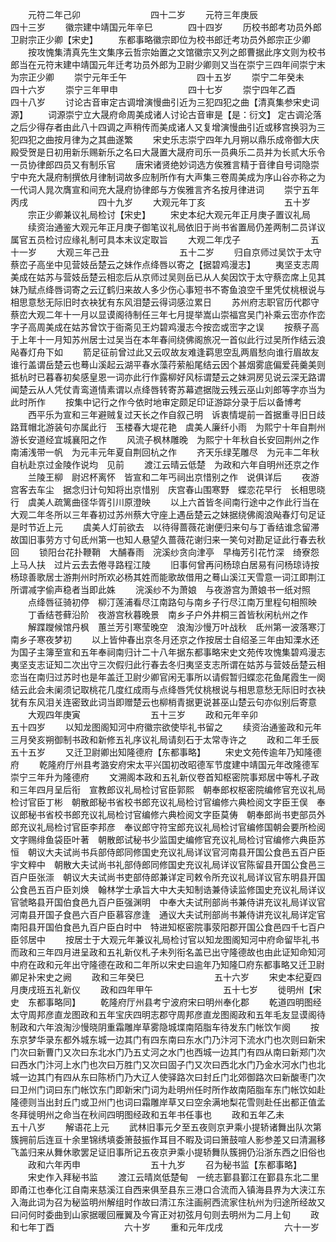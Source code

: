 <!-- { "loadSidebar": true } -->
　　元符二年己卯　　　　　　　　四十二岁 
　　元符三年庚辰　　　　　　　　四十三岁 
　　徽宗建中靖国元年辛巳　　　　四十四岁 
　　历校书郎考功员外郎卫尉宗正少卿【宋史】 
　　东都事略徽宗即位为校书郎迁考功员外郎宗正少卿 
　　按攻愧集清真先生文集序云哲宗始置之文馆徽宗又列之郎曹据此序文则为校书郎当在元符末建中靖国元年迁考功员外郎为卫尉少卿则又当在崇宁三四年间崇宁末为宗正少卿 
　　崇宁元年壬午　　　　　　　　四十五岁 
　　崇宁二年癸未　　　　　　　　四十六岁 
　　崇宁三年甲申　　　　　　　　四十七岁 
　　崇宁四年乙酉　　　　　　　　四十八岁 
　　讨论古音审定古调增演慢曲引近为三犯四犯之曲【清真集参宋史词源】 
　　词源崇宁立大晟府命周美成诸人讨论古音审是【是：衍文】 定古调沦落之后少得存者由此八十四调之声稍传而美成诸人又复增演慢曲引近或移宫换羽为三犯四犯之曲按月律为之其曲遂繁 
　　宋史乐志崇宁四年九月朔以鼎乐成帝御大庆殿受贺是日初用新乐赐新乐之名曰大晟置大晟府司乐一员典乐二员并为长贰大乐令一员协律郎四员又有制乐官 
　　唐宋诸贤绝妙词选方俟雅言精于音律自号词隐崇宁中充大晟府制撰依月律制词故多应制所作有大声集三卷周美成为序山谷亦称之为一代词人晁次膺宣和间充大晟府协律郎与方俟雅言齐名按月律进词 
　　崇宁五年丙戌　　　　　　　　四十九岁 
　　大观元年丁亥　　　　　　　　　五十岁 
　　宗正少卿兼议礼局检讨【宋史】 
　　宋史本纪大观元年正月庚子置议礼局 
　　续资治通鉴大观元年正月庚子御笔议礼局依旧于尚书省置局仍差两制二员详议属官五员检讨应缘礼制可具本末议定取旨 
　　大观二年戊子　　　　　　　　五十一岁 
　　大观三年己丑　　　　　　　　五十二岁 
　　归自京师过吴饮于太守蔡峦子高坐中见营妓岳楚云之妹作点绛唇以寄之【据碧鸡漫志】 
　　夷坚支志周美成在姑苏与营妓岳楚云相恋后从京师过吴则岳已从人矣因饮于太守蔡峦席上见其妹乃赋点绛唇词寄之云辽鹤归来故人多少伤心事短书不寄鱼浪空千里凭仗桃根说与相思意愁无际旧时衣袂犹有东风泪楚云得词感泣累日 
　　苏州府志职官历代郡守蔡峦大观二年十一月以显谟阁待制任三年七月提举嵩山崇福宫吴门补乘云崈亦作峦字子高周美成在姑苏曾饮于衙斋见王灼碧鸡漫志今按峦或崈字之误 
　　按蔡子高于上年十一月知苏州居士过吴当在本年春间绕佛阁旅况一首似此行过吴所作结云浪飐春灯舟下如 
　　箭足征前曾过此又云叹故友难逢羁思空乱两眉愁向谁行眉故友谁行盖谓岳楚云也蓦山溪起云湖平春水藻荇萦船尾结云因个甚烟雾底偏爱莼羹美则抵杭时已暮春初矣感皇恩一词亦此行作露柳好风标谓楚云之妹洞房见说云深无路谓闻楚云从人凭仗青鸾道情素谓以点绛唇转寄苏幕遮据陇云残云巫山刘郎等字亦当为此时所作 
　　按集中记行之作今依时地审定颇足印证游踪分录于后以备博考 
　　西平乐为宣和三年避贼复过天长之作自叙己明　诉衷情堤前一首据重寻旧日歧路茸帽北游装句亦属此行　玉楼春大堤花艳　虞美人廉纤小雨　为熙宁十年自荆州游长安道经宜城襄阳之作 
　　风流子枫林雕晚　为熙宁十年秋自长安回荆州之作　南浦浅带一帆　为元丰元年夏自荆回杭之作 
　　齐天乐绿芜雕尽　为元丰二年秋自杭赴京过金陵作说均　见前 
　　渡江云晴云低楚　为政和六年自明州还京之作 
　　兰陵王柳　尉迟杯离怀　皆宣和二年丐祠出京惜别之作　说俱详后 
　　夜游宫客去车尘　据念归计句知将出京惜别　庆宫春山围寒野　蝶恋花早行　长相思晓行　虞美人疏篱曲径华胥引川原澄映 
　　以上六首皆冬间南行途中之作此行当在大观二年冬所以三年春初过苏州蔡大守座上遇岳楚云之妹据绕佛阁浪飐春灯句足证是时节近上元 
　　虞美人灯前欲去　以待得蔷薇花谢便归来句与丁香结谁念留滞故国旧事劳方寸句氐州第一也知人悬望久蔷薇花谢归来一笑句对勘足证此行春去秋回 
　　锁阳台花扑鞭鞘　大酺春雨　浣溪纱贪向津亭　早梅芳引花竹深　绮寮怨上马人扶　过片云去去倦寻路程江陵 
　　旧事何曾再问杨琼白居易有问杨琼诗按杨琼善歌居士游荆州时所欢必杨其姓而能歌故借用之蓦山溪江天雪意一词江即荆江所谓减字偷声稳者当即此姝 
　　浣溪纱不为萧娘　与夜游宫为萧娘书一纸对照 
　　点绛唇征骑初停　柳汀莲浦看尽江南路句与南乡子行尽江南万里程句相照映 
　　丁香结苍藓沿阶　夜游宫秋暮晚景　南乡子户外井桐三首皆秋闲杭州之作 
　　解蹀躞候馆丹枫　蕙兰芳引寒莹晚空　浪淘沙慢万叶战秋　氐州第一波落寒汀　南乡子寒夜梦初 
　　以上皆仲春出京冬月还京之作按居士自绍圣三年由知溧水还为国子主簿至宣和五年奉祠南归计二十八年据东都事略宋史文苑传攻愧集碧鸡漫志夷坚支志证知二次出守三次假归此行春去冬归夷坚支志所谓在姑苏与营妓岳楚云相恋当在南归过苏时也是年盖迁卫尉少卿官闲无事所以请假暂归蝶恋花鱼尾霞生一阕结云此会未阑须记取桃花几度红成雨与点绛唇凭仗桃根说与相思意愁无际旧时衣袂犹有东风泪关连密致此词当即赠楚云也柳梢青据更说甚巫山楚云句亦似别后寄意 
　　大观四年庚寅　　　　　　　　五十三岁 
　　政和元年辛卯　　　　　　　　五十四岁 
　　以知龙图阁知河中府徽宗欲使毕礼书留之 
　　续资治通鉴政和元年三月癸亥朔御制书政和新修五礼序议礼局请刻石于太常寺许之 
　　政和二年壬辰　　　　　　　　五十五岁 
　　又迁卫尉卿出知隆德府【东都事略】 
　　宋史文苑传逾年乃知隆德府 
　　乾隆府厅州县考潞安府宋太平兴国初改昭德军节度建中靖国元年改隆德军崇宁三年升为隆德府 
　　文溯阁本政和五礼新仪卷首知枢密院事郑居中等札子政和三年四月呈后衔　宣教郎议礼局检讨官臣郭熙　朝奉郎权枢密院编修官充议礼局检讨官臣丁彬　朝散郎秘书省校书郎充议礼局检讨官编修六典检阅文字臣王俣　奉议郎秘书省校书郎充议礼局检讨官编修六典检阅文字臣莫俦　朝奉郎尚书吏部员外郎充议礼局检讨官臣李邦彦　奉议郎守符宝郎充议礼局检讨官编修国朝会要所检阅文字赐绯鱼袋臣叶著　朝散郎试秘书少监国史编修官充议礼局检讨官编修六典臣苏恒　朝议大夫试尚书兵部侍郎同修国史充议礼局详议官河南县开国公食邑五百户臣宇文粹中　朝散大夫试尚书礼部侍郎同修国史充议礼局详议官陈留县开国公食邑三百户臣张漴　朝议大夫试尚书吏部侍郎兼详定司敕令所充议礼局详议官东明县开国公食邑五百户臣刘焕　翰林学士承旨大中大夫知制诰兼侍读监修国史充议礼局详议官虢略县开国伯食邑九百户臣强渊明　中奉大夫试刑部尚书兼侍讲充议礼局详议官河南县开国子食邑六百户臣慕容彦逢　通议大夫试刑部尚书兼侍讲充议礼局详定官南阳县开国伯食邑九百户臣白时中　特进知枢密院事荥阳郡开国公食邑四千七百户臣邻居中 
　　按居士于大观元年兼议礼局检讨官以知龙图阁知河中府命留毕礼书而政和三年四月进呈政和五礼新仪札子未列衔名盖已出守隆德故也由此证知命知河中府在政和元年出守隆德在政和二年所以宋史曰逾年乃知隆□府东都事略又迁卫尉卿足补宋史之阙 
　　政和三年癸巳　　　　　　　　五十六岁 
　　宋史本纪夏四月庚戌班五礼新仪 
　　政和四年甲午　　　　　　　　五十七岁 
　　徙明州【宋史　东都事略同】 
　　乾隆府厅州县考宁波府宋曰明州奉化郡 
　　乾道四明图经太守周邦彦直龙图政和五年宝庆四明志郡守周邦彦直龙图阁政和五年毛友显谟阁待制政和六年浪淘沙慢晓阴重霜雕岸草雾隐城堞南陌脂车待发东门帐饮乍阕 
　　按东京梦华录东都外城东城一边其门有四东南曰东水门乃汴河下流水门也次则曰新宋门次曰新曹门又次曰东北水门乃五丈河之水门也西城一边其门有四从南曰新郑门次曰西水门汴河上水门也次曰万胜门又次曰固子门又次曰西北水门乃金水河水门也北城一边其门有四从东曰陈桥门乃大辽人使驿路次曰封丘门北郊御路次曰新酸枣门次曰卫州门词曰东门帐饮东门即新宋门词为赴明州任时所作故南陌脂车东门帐饮如赴隆德则当出封丘门或卫州门也词曰霜雕岸草又曰空余满地梨花雪则赴任出都正值孟冬拜徙明州之命当在秋间四明图经政和五年书任事也 
　　政和五年乙未　　　　　　　　　五十八岁 
　　解语花上元 
　　武林旧事元夕至五夜则京尹乘小提轿诸舞出队次第簇拥前后连亘十余里锦绣填委箫鼓振作耳目不暇及词曰箫鼓喧人影参差又曰清漏移飞盖归来从舞休歌罢足证旧事所记五夜京尹乘小提轿舞队簇拥仍沿浙东西之旧俗也 
　　政和六年丙申　　　　　　　　五十九岁 
　　召为秘书监【东都事略】 
　　宋史作入拜秘书监 
　　渡江云晴岚低楚甸　一统志鄞县鄞江在鄞县东北二里即甬江也奉化江自南来慈溪江自西来俱至县东三港口合流而入镇海县界为大浃江东入海此词为召为秘监明州解组时作故曰清江东注画舸西流家住杭州为归途所经故又曰问何时委曲到山家据暖回雁翼及今宵正对初弦月句则去明州为二月上旬 
　　政和七年丁酉　　　　　　　　六十岁 
　　重和元年戊戌　　　　　　　六十一岁 
